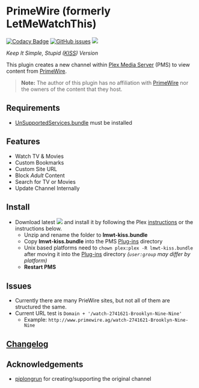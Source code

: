 PrimeWire (formerly LetMeWatchThis)
=========

[![Codacy Badge](https://api.codacy.com/project/badge/Grade/c0bee68f66034daeac2126f5fd8d0a68)](https://www.codacy.com/app/twoure/lmwt-kiss.bundle?utm_source=github.com&amp;utm_medium=referral&amp;utm_content=Twoure/lmwt-kiss.bundle&amp;utm_campaign=Badge_Grade) [![GitHub issues](https://img.shields.io/github/issues/Twoure/lmwt-kiss.bundle.svg?style=flat)](https://github.com/Twoure/lmwt-kiss.bundle/issues) [![](https://img.shields.io/github/release/Twoure/lmwt-kiss.bundle.svg?style=flat)](https://github.com/Twoure/lmwt-kiss.bundle/releases)

_Keep It Simple, Stupid_ _([KISS](https://en.wikipedia.org/wiki/KISS_principle))_ _Version_

This plugin creates a new channel within [Plex Media Server](https://plex.tv/) (PMS) to view content from [PrimeWire](http://www.primewire.ag).

> **Note:** The author of this plugin has no affiliation with [PrimeWire](http://www.primewire.ag) nor the owners of the content that they host.

## Requirements

- [UnSupportedServices.bundle](https://github.com/Twoure/UnSupportedServices.bundle) must be installed

## Features

- Watch TV & Movies
- Custom Bookmarks
- Custom Site URL
- Block _Adult_ Content
- Search for TV or Movies
- Update Channel Internally

## Install

- Download latest [![](https://img.shields.io/github/release/Twoure/lmwt-kiss.bundle.svg?style=flat)](https://github.com/Twoure/lmwt-kiss.bundle/releases) and install it by following the Plex [instructions](https://support.plex.tv/hc/en-us/articles/201187656-How-do-I-manually-install-a-channel-) or the instructions below.
  - Unzip and rename the folder to **lmwt-kiss.bundle**
  - Copy **lmwt-kiss.bundle** into the PMS [Plug-ins](https://support.plex.tv/hc/en-us/articles/201106098-How-do-I-find-the-Plug-Ins-folder-) directory
  - Unix based platforms need to `chown plex:plex -R lmwt-kiss.bundle` after moving it into the [Plug-ins](https://support.plex.tv/hc/en-us/articles/201106098-How-do-I-find-the-Plug-Ins-folder-) directory _(`user:group` may differ by platform)_
  - **Restart PMS**

## Issues

- Currently there are many PrieWire sites, but not all of them are structured the same.
- Current URL test is `Domain + '/watch-2741621-Brooklyn-Nine-Nine'`
  - Example: `http://www.primewire.ag/watch-2741621-Brooklyn-Nine-Nine`

## [Changelog](Changelog.md#changelog)

## Acknowledgements

- [piplongrun](https://github.com/piplongrun) for creating/supporting the original channel
